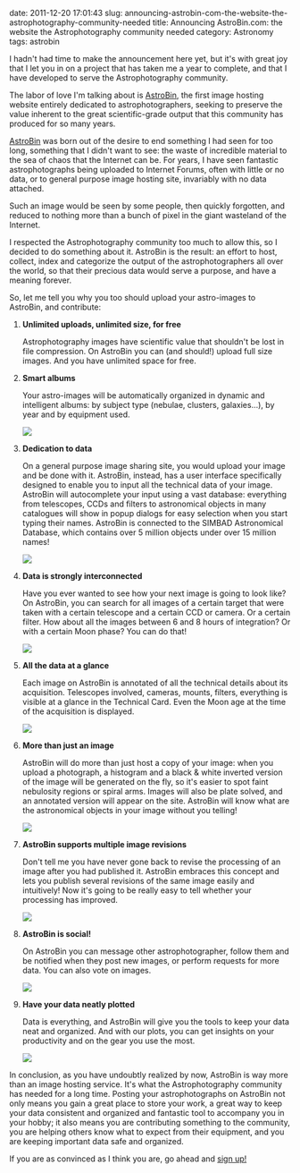 date: 2011-12-20 17:01:43
slug: announcing-astrobin-com-the-website-the-astrophotography-community-needed
title: Announcing AstroBin.com: the website the Astrophotography community needed
category: Astronomy
tags: astrobin

I hadn't had time to make the announcement here yet, but it's with great joy
that I let you in on a project that has taken me a year to complete, and that I
have developed to serve the Astrophotography community.

The labor of love I'm talking about is [AstroBin](http://astrobin.com/), the
first image hosting website entirely dedicated to astrophotographers, seeking
to preserve the value inherent to the great scientific-grade output that this
community has produced for so many years.

[AstroBin](http://astrobin.com/) was born out of the desire to end something I
had seen for too long, something that I didn't want to see: the waste of
incredible material to the sea of chaos that the Internet can be. For years, I
have seen fantastic astrophotographs being uploaded to Internet Forums, often
with little or no data, or to general purpose image hosting site, invariably
with no data attached.

Such an image would be seen by some people, then quickly forgotten, and reduced
to nothing more than a bunch of pixel in the giant wasteland of the Internet.

I respected the Astrophotography community too much to allow this, so I decided
to do something about it. AstroBin is the result: an effort to host, collect,
index and categorize the output of the astrophotographers all over the world,
so that their precious data would serve a purpose, and have a meaning forever.

So, let me tell you why you too should upload your astro-images to AstroBin,
and contribute:


1.  **Unlimited uploads, unlimited size, for free**

    Astrophotography images have scientific value that shouldn't be lost in
    file compression. On AstroBin you can (and should!) upload full size
    images. And you have unlimited space for free.


2.  **Smart albums**

    Your astro-images will be automatically organized in dynamic and
    intelligent albums: by subject type (nebulae, clusters, galaxies...), by
    year and by equipment used.

    [![][1]][1]


3.  **Dedication to data**

    On a general purpose image sharing site, you would upload your image and be
    done with it. AstroBin, instead, has a user interface specifically designed
    to enable you to input all the technical data of your image. AstroBin will
    autocomplete your input using a vast database: everything from telescopes,
    CCDs and filters to astronomical objects in many catalogues will show in
    popup dialogs for easy selection when you start typing their names.
    AstroBin is connected to the SIMBAD Astronomical Database, which contains
    over 5 million objects under over 15 million names!

    [![][2]][2]


4.  **Data is strongly interconnected**

    Have you ever wanted to see how your next image is going to look like? On
    AstroBin, you can search for all images of a certain target that were taken
    with a certain telescope and a certain CCD or camera. Or a certain filter.
    How about all the images between 6 and 8 hours of integration? Or with a
    certain Moon phase? You can do that!

    [![][3]][3]


5.  **All the data at a glance**

    Each image on AstroBin is annotated of all the technical details about its
    acquisition. Telescopes involved, cameras, mounts, filters, everything is
    visible at a glance in the Technical Card. Even the Moon age at the time of
    the acquisition is displayed.

    [![][4]][4]


6.  **More than just an image**

    AstroBin will do more than just host a copy of your image: when you upload
    a photograph, a histogram and a black & white inverted version of the image
    will be generated on the fly, so it's easier to spot faint nebulosity
    regions or spiral arms. Images will also be plate solved, and an annotated
    version will appear on the site. AstroBin will know what are the
    astronomical objects in your image without you telling!

    [![][5]][5]


7.  **AstroBin supports multiple image revisions**

    Don't tell me you have never gone back to revise the processing of an image
    after you had published it. AstroBin embraces this concept and lets you
    publish several revisions of the same image easily and intuitively! Now
    it's going to be really easy to tell whether your processing has improved.

    [![][6]][6]


8.  **AstroBin is social!**

    On AstroBin you can message other astrophotographer, follow them and be
    notified when they post new images, or perform requests for more data. You
    can also vote on images.

    [![][7]][7]


9.  **Have your data neatly plotted**

    Data is everything, and AstroBin will give you the tools to keep your data
    neat and organized. And with our plots, you can get insights on your
    productivity and on the gear you use the most.

    [![][8]][8]


In conclusion, as you have undoubtly realized by now, AstroBin is way more than
an image hosting service. It's what the Astrophotography community has needed
for a long time. Posting your astrophotographs on AstroBin not only means you
gain a great place to store your work, a great way to keep your data
consistent and organized and fantastic tool to accompany you in your hobby;
it also means you are contributing something to the community, you are
helping others know what to expect from their equipment, and you are
keeping important data safe and organized.

If you are as convinced as I think you are, go ahead and [sign
up!](http://astrobin.com/accounts/register/)

[1]: |filename|/images/2012_astrobin_1.png
[2]: |filename|/images/2012_astrobin_2.png
[3]: |filename|/images/2012_astrobin_3.png
[4]: |filename|/images/2012_astrobin_4.png
[5]: |filename|/images/2012_astrobin_5.png
[6]: |filename|/images/2012_astrobin_6.png
[7]: |filename|/images/2012_astrobin_7.png
[8]: |filename|/images/2012_astrobin_8.png
